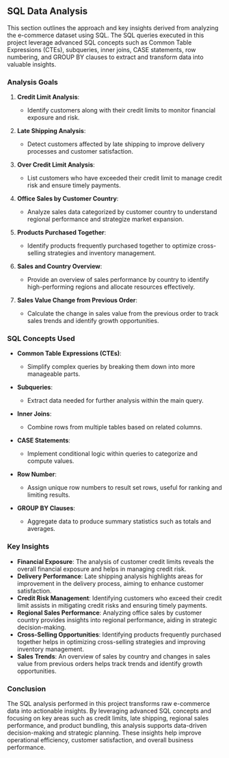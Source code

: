 ## SQL Data Analysis

This section outlines the approach and key insights derived from analyzing the e-commerce dataset using SQL. The SQL queries executed in this project leverage advanced SQL concepts such as Common Table Expressions (CTEs), subqueries, inner joins, CASE statements, row numbering, and GROUP BY clauses to extract and transform data into valuable insights.

### Analysis Goals

1. **Credit Limit Analysis**:
   - Identify customers along with their credit limits to monitor financial exposure and risk.

2. **Late Shipping Analysis**:
   - Detect customers affected by late shipping to improve delivery processes and customer satisfaction.

3. **Over Credit Limit Analysis**:
   - List customers who have exceeded their credit limit to manage credit risk and ensure timely payments.

4. **Office Sales by Customer Country**:
   - Analyze sales data categorized by customer country to understand regional performance and strategize market expansion.

5. **Products Purchased Together**:
   - Identify products frequently purchased together to optimize cross-selling strategies and inventory management.

6. **Sales and Country Overview**:
   - Provide an overview of sales performance by country to identify high-performing regions and allocate resources effectively.

7. **Sales Value Change from Previous Order**:
   - Calculate the change in sales value from the previous order to track sales trends and identify growth opportunities.

### SQL Concepts Used

- **Common Table Expressions (CTEs)**:
  - Simplify complex queries by breaking them down into more manageable parts.
  
- **Subqueries**:
  - Extract data needed for further analysis within the main query.
  
- **Inner Joins**:
  - Combine rows from multiple tables based on related columns.
  
- **CASE Statements**:
  - Implement conditional logic within queries to categorize and compute values.
  
- **Row Number**:
  - Assign unique row numbers to result set rows, useful for ranking and limiting results.
  
- **GROUP BY Clauses**:
  - Aggregate data to produce summary statistics such as totals and averages.

### Key Insights

- **Financial Exposure**: The analysis of customer credit limits reveals the overall financial exposure and helps in managing credit risk.
- **Delivery Performance**: Late shipping analysis highlights areas for improvement in the delivery process, aiming to enhance customer satisfaction.
- **Credit Risk Management**: Identifying customers who exceed their credit limit assists in mitigating credit risks and ensuring timely payments.
- **Regional Sales Performance**: Analyzing office sales by customer country provides insights into regional performance, aiding in strategic decision-making.
- **Cross-Selling Opportunities**: Identifying products frequently purchased together helps in optimizing cross-selling strategies and improving inventory management.
- **Sales Trends**: An overview of sales by country and changes in sales value from previous orders helps track trends and identify growth opportunities.

### Conclusion

The SQL analysis performed in this project transforms raw e-commerce data into actionable insights. By leveraging advanced SQL concepts and focusing on key areas such as credit limits, late shipping, regional sales performance, and product bundling, this analysis supports data-driven decision-making and strategic planning. These insights help improve operational efficiency, customer satisfaction, and overall business performance.

